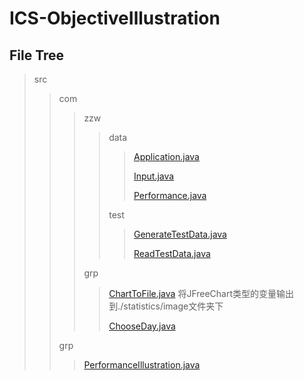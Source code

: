 # ICS-ObjectiveIllustration

## File Tree

> src
>
> > com
> >
> > > zzw
> > >
> > > > data
> > > >
> > > > > [Application.java](./src/com/zzw/data/Application.java)
> > > > >
> > > > > [Input.java](./src/com/zzw/data/Input.java)
> > > > >
> > > > > [Performance.java](./src/com/zzw/data/Performance.java)
> > > >
> > > > test
> > > >
> > > > > [GenerateTestData.java](./src/com/zzw/test/GenerateTestData.java)
> > > > >
> > > > > [ReadTestData.java](./src/com/zzw/test/ReadTestData.java)
> > >
> > > grp
> > >
> > > > [ChartToFile.java](./src/com/grp/ChartToFile.java) 将JFreeChart类型的变量输出到./statistics/image文件夹下
> > > >
> > > > [ChooseDay.java](./src/com/grp/ChooseDay.java)
> >
> > grp
> >
> > > [PerformanceIllustration.java](./src/grp/PerformanceIllustration.java)
> > >
> > > 
